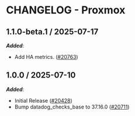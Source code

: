 # CHANGELOG - Proxmox

<!-- towncrier release notes start -->

## 1.1.0-beta.1 / 2025-07-17

***Added***:

* Add HA metrics. ([#20763](https://github.com/DataDog/integrations-core/pull/20763))

## 1.0.0 / 2025-07-10

***Added***:

* Initial Release ([#20428](https://github.com/DataDog/integrations-core/pull/20428))
* Bump datadog_checks_base to 37.16.0 ([#20711](https://github.com/DataDog/integrations-core/pull/20711))
